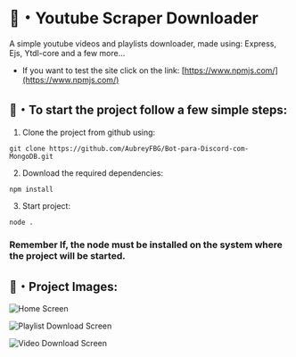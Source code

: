  # 🍭・Youtube Scraper Downloader
A simple youtube videos and playlists downloader, made using: Express, Ejs, Ytdl-core and a few more...

 -  If you want to test the site click on the link: [https://www.npmjs.com/](https://www.npmjs.com/)

## 🍙・To start the project follow a few simple steps:

 1. Clone the project from github using:
```
git clone https://github.com/AubreyFBG/Bot-para-Discord-com-MongoDB.git
```
 2. Download the required dependencies:
```
npm install
```
 3. Start project:
```
node .
```
###   Remember If, the node must be installed on the system where the project will be started.

## 🍬・Project Images:
![Home Screen](https://cdn.discordapp.com/attachments/663875775602098207/1130620206989983764/image.png)

![Playlist Download Screen](https://cdn.discordapp.com/attachments/663875775602098207/1130620270235877457/image.png)

![Video Download Screen](https://cdn.discordapp.com/attachments/663875775602098207/1130620399672115270/image.png)